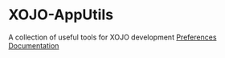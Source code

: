 # XOJO-AppUtils
A collection of useful tools for XOJO development
[Preferences Documentation](src/Preferences_Class_Documentation.md)
